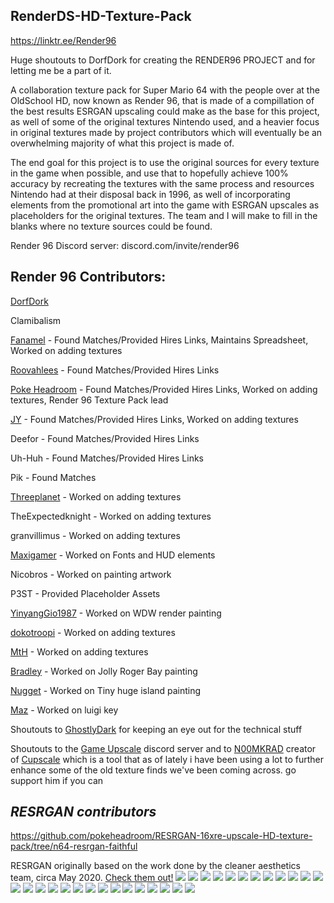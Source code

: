 RenderDS-HD-Texture-Pack
--------------------------
https://linktr.ee/Render96

Huge shoutouts to DorfDork for creating the RENDER96 PROJECT and for letting me be a part of it.

A collaboration texture pack for Super Mario 64 with the people over at the OldSchool HD, now known as Render 96, that is made of a compillation of the best results ESRGAN upscaling could make as the base for this project, as well of some of the original textures Nintendo used, and a heavier focus in original textures made by project contributors which will eventually be an overwhelming majority of what this project is made of.

The end goal for this project is to use the original sources for every texture in the game when possible, and use that to hopefully achieve 100% accuracy by recreating the textures with the same process and resources Nintendo had at their disposal back in 1996, as well of incorporating elements from the promotional art into the game with ESRGAN upscales as placeholders for the original textures. The team and I will make to fill in the blanks where no texture sources could be found.


Render 96 Discord server: discord.com/invite/render96

Render 96 Contributors:
------------------------------
[DorfDork](https://twitter.com/DorfDork)

Clamibalism

[Fanamel](https://twitter.com/FanamelT) - Found Matches/Provided Hires Links, Maintains Spreadsheet, Worked on adding textures

[Roovahlees](https://www.youtube.com/channel/UCrOHwRwupiQSqbKih14MnHQ) - Found Matches/Provided Hires Links

[Poke Headroom](https://twitter.com/PokeHeadroom) - Found Matches/Provided Hires Links, Worked on adding textures, Render 96 Texture Pack lead

[JY](https://twitter.com/jycompany) - Found Matches/Provided Hires Links, Worked on adding textures

Deefor - Found Matches/Provided Hires Links	

Uh-Huh - Found Matches/Provided Hires Links	

Pik - Found Matches	

[Threeplanet](https://twitter.com/TPlanet66) - Worked on adding textures

TheExpectedknight - Worked on adding textures

granvillimus - Worked on adding textures

[Maxigamer](https://twitter.com/MaxiGamerART) - Worked on Fonts and HUD elements

Nicobros - Worked on painting artwork

P3ST - Provided Placeholder Assets

[YinyangGio1987](https://twitter.com/YinyangGio1987) - Worked on WDW render painting

[dokotroopi](https://twitter.com/dokotroopi) - Worked on adding textures

[MtH](https://twitter.com/MtH13208) - Worked on adding textures

[Bradley](https://www.youtube.com/channel/UCYEasINbPTxXiUMHivtYxWg/featured) - Worked on Jolly Roger Bay painting

[Nugget](https://twitter.com/7h3nugg3tm4st3R) - Worked on Tiny huge island painting

[Maz](https://twitter.com/_Mazeo_) - Worked on luigi key

Shoutouts to [GhostlyDark](https://evilgames.eu/) for keeping an eye out for the technical stuff

Shoutouts to the [Game Upscale](https://discord.gg/nbB4A5F) discord server and to [N00MKRAD](https://www.patreon.com/n00mkrad) creator of [Cupscale](https://github.com/n00mkrad/cupscale) which is a tool that as of lately i have been using a lot to further enhance some of the old texture finds we've been coming across.
go support him if you can

*RESRGAN contributors*
------------------------
https://github.com/pokeheadroom/RESRGAN-16xre-upscale-HD-texture-pack/tree/n64-resrgan-faithful

RESRGAN originally based on the work done by the cleaner aesthetics team, circa May 2020. [Check them out!](https://github.com/CrashCrod/Cleaner-Aesthetics)
![](screenshots/sm64.us.f3dex2e%202020-07-04%2000-52-06.jpg)
![](screenshots/sm64.us.f3dex2e%202020-07-04%2000-52-23.jpg)
![](screenshots/sm64.us.f3dex2e%202020-07-04%2000-53-27.jpg)
![](screenshots/sm64.us.f3dex2e%202020-07-04%2001-23-16.jpg)
![](screenshots/sm64.us.f3dex2e%202020-07-04%2000-54-40.jpg)
![](screenshots/sm64.us.f3dex2e%202020-07-04%2000-56-53.jpg)
![](screenshots/sm64.us.f3dex2e%202020-07-04%2000-58-47.jpg)
![](screenshots/sm64.us.f3dex2e%202020-07-04%2000-59-02.jpg)
![](screenshots/sm64.us.f3dex2e%202020-07-04%2001-03-01.jpg)
![](screenshots/sm64.us.f3dex2e%202020-07-04%2001-05-30.jpg)
![](screenshots/sm64.us.f3dex2e%202020-07-04%2001-06-00.jpg)
![](screenshots/sm64.us.f3dex2e%202020-07-04%2001-03-30.jpg)
![](screenshots/sm64.us.f3dex2e%202020-07-04%2001-07-33.jpg)
![](screenshots/sm64.us.f3dex2e%202020-07-04%2001-07-42.jpg)
![](screenshots/sm64.us.f3dex2e%202020-07-04%2001-11-01.jpg)
![](screenshots/sm64.us.f3dex2e%202020-07-04%2001-14-12.jpg)
![](screenshots/sm64.us.f3dex2e%202020-07-04%2001-15-00.jpg)
![](screenshots/sm64.us.f3dex2e%202020-07-04%2001-17-14.jpg)
![](screenshots/sm64.us.f3dex2e%202020-07-04%2001-18-03.jpg)
![](screenshots/sm64.us.f3dex2e%202020-07-04%2001-22-16.jpg)
![](screenshots/sm64.us.f3dex2e%202020-07-04%2001-24-59.jpg)
![](screenshots/sm64.us.f3dex2e%202020-07-04%2001-27-23.jpg)
![](screenshots/sm64.us.f3dex2e%202020-07-04%2001-29-14.jpg)
![](screenshots/sm64.us.f3dex2e%202020-07-04%2001-30-15.jpg)
![](screenshots/sm64.us.f3dex2e%202020-07-04%2001-34-34.jpg)
![](screenshots/sm64.us.f3dex2e%202020-07-04%2001-35-19.jpg)
![](screenshots/sm64.us.f3dex2e%202020-07-04%2001-42-04.jpg)
